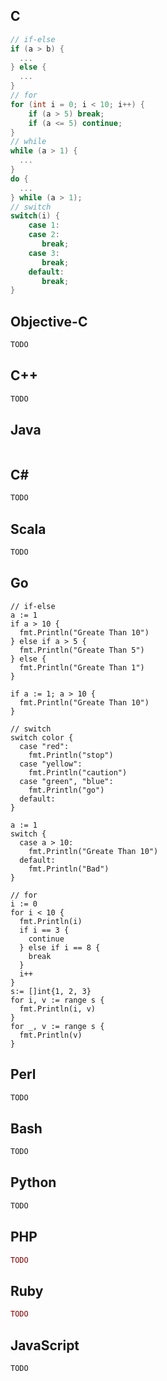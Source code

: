 ## C
```C
// if-else
if (a > b) {
  ...
} else {
  ...
}
// for
for (int i = 0; i < 10; i++) {
    if (a > 5) break;
    if (a <= 5) continue;
}
// while
while (a > 1) {
  ...
}
do {
  ...
} while (a > 1);
// switch
switch(i) {
    case 1:
    case 2:
       break;
    case 3:
       break;
    default:
       break;
}
```

## Objective-C
```Objective-C
TODO
```

## C++
```C++
TODO
```
## Java
```Java

```
## C#
```C#
TODO
```
## Scala
```Scala
TODO
``` 
## Go
```golang
// if-else
a := 1
if a > 10 {
  fmt.Println("Greate Than 10")
} else if a > 5 {
  fmt.Println("Greate Than 5")
} else {
  fmt.Println("Greate Than 1")
}

if a := 1; a > 10 {
  fmt.Println("Greate Than 10")
}

// switch
switch color {
  case "red":
    fmt.Println("stop")
  case "yellow":
    fmt.Println("caution")
  case "green", "blue":
    fmt.Println("go")
  default:
}

a := 1
switch {
  case a > 10:
    fmt.Println("Greate Than 10")
  default:
    fmt.Println("Bad")
}

// for
i := 0
for i < 10 {
  fmt.Println(i)
  if i == 3 {
    continue
  } else if i == 8 {
    break
  }
  i++
}
s:= []int{1, 2, 3}
for i, v := range s {
  fmt.Println(i, v)
}
for _, v := range s {
  fmt.Println(v)
}

```

## Perl
```Perl
TODO
```
## Bash
```Bash
TODO
```
## Python
```Python
TODO
```
## PHP
```PHP
TODO
```
## Ruby
```Ruby
TODO
```
## JavaScript
```JavaScript
TODO
```
